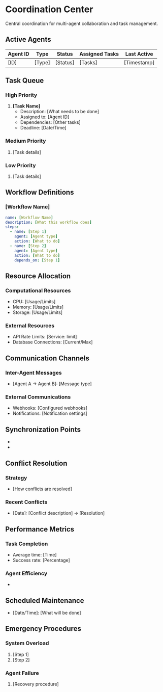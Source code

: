 # Coordination Center

Central coordination for multi-agent collaboration and task management.

## Active Agents
| Agent ID | Type | Status | Assigned Tasks | Last Active |
|----------|------|--------|----------------|-------------|
| [ID] | [Type] | [Status] | [Tasks] | [Timestamp] |

## Task Queue
### High Priority
1. **[Task Name]**
   - Description: [What needs to be done]
   - Assigned to: [Agent ID]
   - Dependencies: [Other tasks]
   - Deadline: [Date/Time]

### Medium Priority
1. [Task details]

### Low Priority
1. [Task details]

## Workflow Definitions
### [Workflow Name]
```yaml
name: [Workflow Name]
description: [What this workflow does]
steps:
  - name: [Step 1]
    agent: [Agent type]
    action: [What to do]
  - name: [Step 2]
    agent: [Agent type]
    action: [What to do]
    depends_on: [Step 1]
```

## Resource Allocation
### Computational Resources
- CPU: [Usage/Limits]
- Memory: [Usage/Limits]
- Storage: [Usage/Limits]

### External Resources
- API Rate Limits: [Service: limit]
- Database Connections: [Current/Max]

## Communication Channels
### Inter-Agent Messages
- [Agent A → Agent B]: [Message type]

### External Communications
- Webhooks: [Configured webhooks]
- Notifications: [Notification settings]

## Synchronization Points
- [Sync Point 1]: [Description]
- [Sync Point 2]: [Description]

## Conflict Resolution
### Strategy
- [How conflicts are resolved]

### Recent Conflicts
- [Date]: [Conflict description] → [Resolution]

## Performance Metrics
### Task Completion
- Average time: [Time]
- Success rate: [Percentage]

### Agent Efficiency
- [Agent Type]: [Metrics]

## Scheduled Maintenance
- [Date/Time]: [What will be done]

## Emergency Procedures
### System Overload
1. [Step 1]
2. [Step 2]

### Agent Failure
1. [Recovery procedure]
